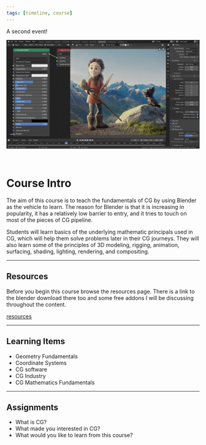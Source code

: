 ```yaml
---
tags: [timeline, course]
---
```


<span 
	  class='ob-timelines' 
	  data-date='1' 
	  data-title='Course Introduction' 
	  data-class='orange' 
	  data-img = 'Imbedded Files/pictures/blender1.jpg' 
	  data-type='range' 
	  data-end="1"> 
	A second event!
</span>

![blender1](Course%20Timeline/pictures/blender1.jpg)

```css



```


# Course Intro

The aim of this course is to teach the fundamentals of CG by using Blender as the vehicle to learn. The reason for Blender is that it is increasing in popularity, it has a relatively low barrier to entry, and it tries to touch on most of the pieces of CG pipeline.

Students will learn basics of the underlying mathematic principals used in CG, which will help them solve problems later in their CG journeys. They will also learn some of the principles of 3D modeling, rigging, animation, surfacing, shading, lighting, rendering, and compositing.

---
## Resources
Before you begin this course browse the resources page. There is a link to the blender download there too and some free addons I will be discussing throughout the content.

[resources](resources.md)


---

## Learning Items
- Geometry Fundamentals
- Coordinate Systems
- CG software
- CG Industry
- CG Mathematics Fundamentals



---

## Assignments
- What is CG?
- What made you interested in CG?
- What would you like to learn from this course?
